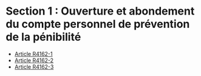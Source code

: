 #  Section 1 : Ouverture et abondement du compte personnel de prévention de la pénibilité&#13;


* [Article R4162-1](./LEGIARTI000031818155.md)
* [Article R4162-2](./LEGIARTI000031818146.md)
* [Article R4162-3](./LEGIARTI000029560020.md)
